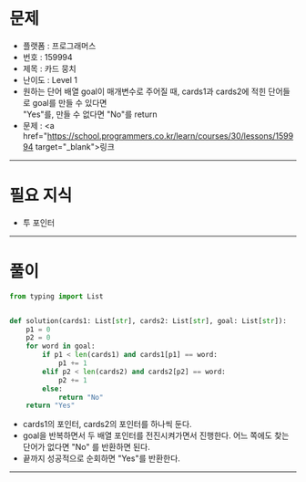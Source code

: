 # 문제
- 플랫폼 : 프로그래머스
- 번호 : 159994
- 제목 : 카드 뭉치
- 난이도 : Level 1
- 원하는 단어 배열 goal이 매개변수로 주어질 때, cards1과 cards2에 적힌 단어들로 goal를 만들 수 있다면\
"Yes"를, 만들 수 없다면 "No"를 return
- 문제 : <a href="https://school.programmers.co.kr/learn/courses/30/lessons/159994 target="_blank">링크</a>

---

# 필요 지식
- 투 포인터

---

# 풀이
```python
from typing import List


def solution(cards1: List[str], cards2: List[str], goal: List[str]):
    p1 = 0
    p2 = 0
    for word in goal:
        if p1 < len(cards1) and cards1[p1] == word:
            p1 += 1
        elif p2 < len(cards2) and cards2[p2] == word:
            p2 += 1
        else:
            return "No"
    return "Yes"
```
- cards1의 포인터, cards2의 포인터를 하나씩 둔다.
- goal을 반복하면서 두 배열 포인터를 전진시켜가면서 진행한다. 어느 쪽에도 찾는 단어가 없다면 "No" 를 반환하면 된다.
- 끝까지 성공적으로 순회하면 "Yes"를 반환한다.

---
